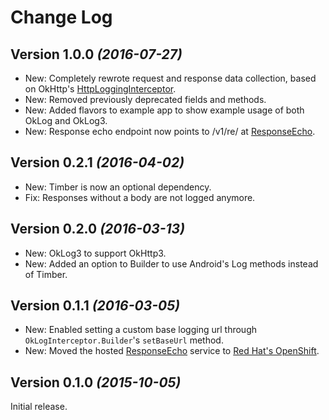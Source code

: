 Change Log
==========

Version 1.0.0 *(2016-07-27)*
----------------------------

 * New: Completely rewrote request and response data collection, based on OkHttp's [HttpLoggingInterceptor](https://github.com/square/okhttp/tree/master/okhttp-logging-interceptor).
 * New: Removed previously deprecated fields and methods.
 * New: Added flavors to example app to show example usage of both OkLog and OkLog3.
 * New: Response echo endpoint now points to /v1/re/ at [ResponseEcho](https://github.com/simonpercic/ResponseEcho).


Version 0.2.1 *(2016-04-02)*
----------------------------

 * New: Timber is now an optional dependency.
 * Fix: Responses without a body are not logged anymore.


Version 0.2.0 *(2016-03-13)*
----------------------------

 * New: OkLog3 to support OkHttp3.
 * New: Added an option to Builder to use Android's Log methods instead of Timber.


Version 0.1.1 *(2016-03-05)*
----------------------------

 * New: Enabled setting a custom base logging url through `OkLogInterceptor.Builder`'s `setBaseUrl` method.
 * New: Moved the hosted [ResponseEcho](https://github.com/simonpercic/ResponseEcho) service to [Red Hat's OpenShift](https://www.openshift.com/).


Version 0.1.0 *(2015-10-05)*
----------------------------

Initial release.
